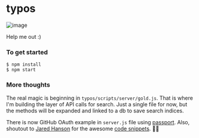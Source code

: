 # typos
![image](https://cloud.githubusercontent.com/assets/4432363/18151803/b4d61994-6fa6-11e6-923a-b5e367bd7e25.png)

Help me out :)

### To get started
```
$ npm install
$ npm start
```

### More thoughts
The real magic is beginning in `typos/scripts/server/gold.js`. That is where I'm building the layer of API calls for search. Just a single file for now, but the methods will be expanded and linked to a db to save search indices.

There is now GitHub OAuth example in `server.js` file using [passport](https://github.com/cfsghost/passport-github/blob/master/examples/login/app.js).
Also, shoutout to [Jared Hanson](https://github.com/jaredhanson) for the awesome [code snippets](https://github.com/jaredhanson/passport-github#configure-strategy). 🙏🏿
